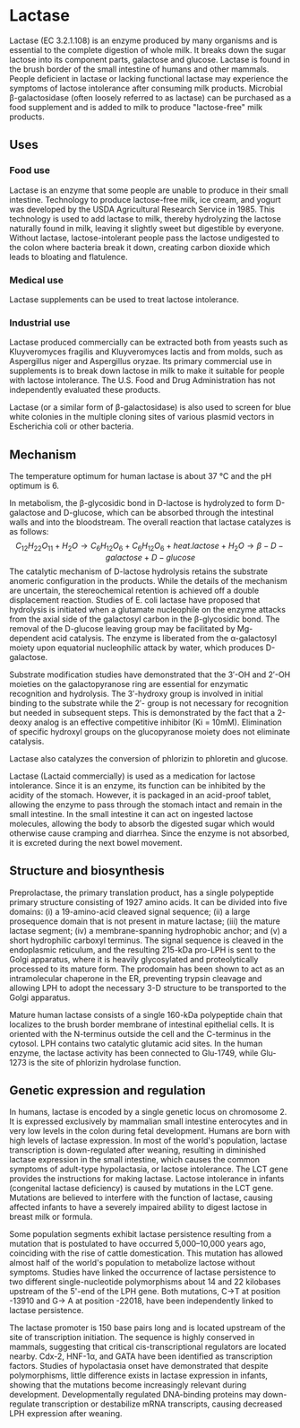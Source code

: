 # Lactase
Lactase (EC 3.2.1.108) is an enzyme produced by many organisms and is essential to the complete digestion of whole milk. It breaks down the sugar lactose into its component parts, galactose and glucose. Lactase is found in the brush border of the small intestine of humans and other mammals. People deficient in lactase or lacking functional lactase may experience the symptoms of lactose intolerance after consuming milk products. Microbial β-galactosidase (often loosely referred to as lactase) can be purchased as a food supplement and is added to milk to produce "lactose-free" milk products.

## Uses
### Food use 
Lactase is an enzyme that some people are unable to produce in their small intestine. Technology to produce lactose-free milk, ice cream, and yogurt was developed by the USDA Agricultural Research Service in 1985. This technology is used to add lactase to milk, thereby hydrolyzing the lactose naturally found in milk, leaving it slightly sweet but digestible by everyone. Without lactase, lactose-intolerant people pass the lactose undigested to the colon where bacteria break it down, creating carbon dioxide which leads to bloating and flatulence.

### Medical use 
Lactase supplements can be used to treat lactose intolerance.

### Industrial use
Lactase produced commercially can be extracted both from yeasts such as Kluyveromyces fragilis and Kluyveromyces lactis and from molds, such as Aspergillus niger and Aspergillus oryzae. Its primary commercial use in supplements is to break down lactose in milk to make it suitable for people with lactose intolerance. The U.S. Food and Drug Administration has not independently evaluated these products.

Lactase (or a similar form of β-galactosidase) is also used to screen for blue white colonies in the multiple cloning sites of various plasmid vectors in Escherichia coli or other bacteria.

## Mechanism 
The temperature optimum for human lactase is about 37 °C and the pH optimum is 6.

In metabolism, the β-glycosidic bond in D-lactose is hydrolyzed to form D-galactose and D-glucose, which can be absorbed through the intestinal walls and into the bloodstream. The overall reaction that lactase catalyzes is as follows:
$$
C_{12}H_{22}O_{11} + H_{2}O → C_{6}H_{12}O_{6} + C_{6}H_{12}O_{6} + heat. 
lactose + H_{2}O → β-D-galactose + D-glucose
$$
The catalytic mechanism of D-lactose hydrolysis retains the substrate anomeric configuration in the products. While the details of the mechanism are uncertain, the stereochemical retention is achieved off a double displacement reaction. Studies of E. coli lactase have proposed that hydrolysis is initiated when a glutamate nucleophile on the enzyme attacks from the axial side of the galactosyl carbon in the β-glycosidic bond. The removal of the D-glucose leaving group may be facilitated by Mg-dependent acid catalysis. The enzyme is liberated from the α-galactosyl moiety upon equatorial nucleophilic attack by water, which produces D-galactose.

Substrate modification studies have demonstrated that the 3′-OH and 2′-OH moieties on the galactopyranose ring are essential for enzymatic recognition and hydrolysis. The 3′-hydroxy group is involved in initial binding to the substrate while the 2′- group is not necessary for recognition but needed in subsequent steps. This is demonstrated by the fact that a 2-deoxy analog is an effective competitive inhibitor (Ki = 10mM). Elimination of specific hydroxyl groups on the glucopyranose moiety does not eliminate catalysis.

Lactase also catalyzes the conversion of phlorizin to phloretin and glucose.

Lactase (Lactaid commercially) is used as a medication for lactose intolerance. Since it is an enzyme, its function can be inhibited by the acidity of the stomach. However, it is packaged in an acid-proof tablet, allowing the enzyme to pass through the stomach intact and remain in the small intestine. In the small intestine it can act on ingested lactose molecules, allowing the body to absorb the digested sugar which would otherwise cause cramping and diarrhea. Since the enzyme is not absorbed, it is excreted during the next bowel movement.

## Structure and biosynthesis
Preprolactase, the primary translation product, has a single polypeptide primary structure consisting of 1927 amino acids. It can be divided into five domains: (i) a 19-amino-acid cleaved signal sequence; (ii) a large prosequence domain that is not present in mature lactase; (iii) the mature lactase segment; (iv) a membrane-spanning hydrophobic anchor; and (v) a short hydrophilic carboxyl terminus. The signal sequence is cleaved in the endoplasmic reticulum, and the resulting 215-kDa pro-LPH is sent to the Golgi apparatus, where it is heavily glycosylated and proteolytically processed to its mature form. The prodomain has been shown to act as an intramolecular chaperone in the ER, preventing trypsin cleavage and allowing LPH to adopt the necessary 3-D structure to be transported to the Golgi apparatus.

Mature human lactase consists of a single 160-kDa polypeptide chain that localizes to the brush border membrane of intestinal epithelial cells. It is oriented with the N-terminus outside the cell and the C-terminus in the cytosol. LPH contains two catalytic glutamic acid sites. In the human enzyme, the lactase activity has been connected to Glu-1749, while Glu-1273 is the site of phlorizin hydrolase function.

## Genetic expression and regulation
In humans, lactase is encoded by a single genetic locus on chromosome 2. It is expressed exclusively by mammalian small intestine enterocytes and in very low levels in the colon during fetal development. Humans are born with high levels of lactase expression. In most of the world's population, lactase transcription is down-regulated after weaning, resulting in diminished lactase expression in the small intestine, which causes the common symptoms of adult-type hypolactasia, or lactose intolerance. The LCT gene provides the instructions for making lactase. Lactose intolerance in infants (congenital lactase deficiency) is caused by mutations in the LCT gene. Mutations are believed to interfere with the function of lactase, causing affected infants to have a severely impaired ability to digest lactose in breast milk or formula.

Some population segments exhibit lactase persistence resulting from a mutation that is postulated to have occurred 5,000–10,000 years ago, coinciding with the rise of cattle domestication. This mutation has allowed almost half of the world's population to metabolize lactose without symptoms. Studies have linked the occurrence of lactase persistence to two different single-nucleotide polymorphisms about 14 and 22 kilobases upstream of the 5'-end of the LPH gene. Both mutations, C→T at position -13910 and G→ A at position -22018, have been independently linked to lactase persistence.

The lactase promoter is 150 base pairs long and is located upstream of the site of transcription initiation. The sequence is highly conserved in mammals, suggesting that critical cis-transcriptional regulators are located nearby. Cdx-2, HNF-1α, and GATA have been identified as transcription factors. Studies of hypolactasia onset have demonstrated that despite polymorphisms, little difference exists in lactase expression in infants, showing that the mutations become increasingly relevant during development. Developmentally regulated DNA-binding proteins may down-regulate transcription or destabilize mRNA transcripts, causing decreased LPH expression after weaning.
